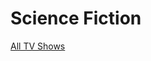 # Science Fiction

[All TV Shows](Science%20Fiction%201abdac70260a46f8bca4e59e44ce5810/All%20TV%20Shows%20c8412adbbcee4d009904c81187145eba.csv)